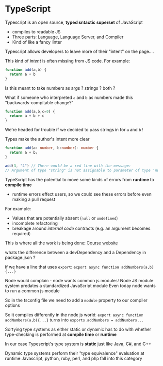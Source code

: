 # TypeScript

Typescript is an open source, **typed sntactic superset** of JavaScript

- compiles to readable JS
- Three parts: Language, Language Server, and Compiler
- Kind of like a fancy linter

Typescript allows developers to leave more of their "intent" on the page....

This kind of *intent* is often missing from JS code. For example:

```js
function add(a,b) {
  return a + b
}
```

Is this meant to take numbers as args ? strings ? both ?

What if someone who interpreted `a` and `b` as numbers made this "backwards-compitable change?"

```js
function add(a,b,c=0) {
  return a + b + c
}
```

We're headed for trouble if we decided to pass strings in for `a` and `b` !

Types make the author's intent more clear

```typescript
function add(a: number, b:number): number {
  return a + b;
}

add(3, "4") // There would be a red line with the message:
// Argument of type "string" is not assignable to parameter of type 'number'.
```

TypeScript has the potential to move some kinds of errors from **runtime** to **compile time**

- runtime errors effect users, so we could see these errors before even making a pull request

For example:

- Values that are potentially absent (`null` or `undefined`)
- incomplete refactoring
- breakage around *internal code* contracts (e.g. an argument becomes required) 

This is where all the work is being done: [Course website](https://www.typescript-training.com/course/fundamentals-v3/02-hello-typescript/)

whats the difference between a devDependency and a Dependency in package.json ?

if we have a line that uses `export`:
`export async function addNumbers(a,b){...}`

Node would complain - node wants common js modules!
Node JS module system predates a standardized JavaScript module
Even today node wants to run a common js module

So in the tsconfig file we need to add a `module` property to our compiler options

So it compiles differently in the node js world:
`export async function addNumbers(a,b){...}` turns into `exports.addNumbers = addNumbers...`

Sortying type systems as either static or dynamic has to do with whether type-checking is performed at **compile time** or **runtime**

In our case Typescript's type system is **static** just like Java, C#, and C++

Dynamic type systems perform their "type equivalence" evaluation at runtime
Javascript, python, ruby, perl, and php fall into this category
